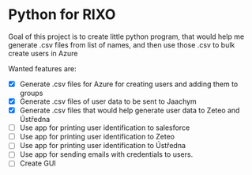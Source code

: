 # Python for RIXO

Goal of this project is to create little python program, that would help me generate .csv files from list of names, and then use those .csv to bulk create users in Azure

Wanted features are:
- [x] Generate .csv files for Azure for creating users and adding them to groups
- [x] Generate .csv files of user data to be sent to Jaachym
- [x] Generate .csv files that would help generate user data to Zeteo and Ústředna
- [ ] Use app for printing user identification to salesforce
- [ ] Use app for printing user identification to Zeteo
- [ ] Use app for printing user identification to Ústředna
- [ ] Use app for sending emails with credentials to users. 
- [ ] Create GUI
